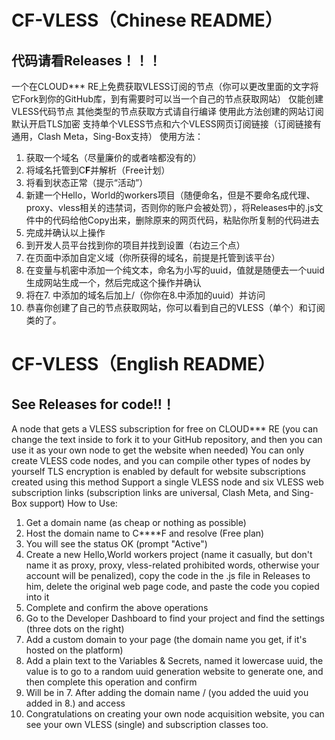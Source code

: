 # CF-VLESS（Chinese README）
## 代码请看Releases！！！
一个在CLOUD*** RE上免费获取VLESS订阅的节点（你可以更改里面的文字将它Fork到你的GitHub库，到有需要时可以当一个自己的节点获取网站）
仅能创建VLESS代码节点 其他类型的节点获取方式请自行编译
使用此方法创建的网站订阅默认开启TLS加密 
支持单个VLESS节点和六个VLESS网页订阅链接（订阅链接有通用，Clash Meta，Sing-Box支持）
使用方法：
1. 获取一个域名（尽量廉价的或者啥都没有的）
2. 将域名托管到C****F****并解析（Free计划）
3. 将看到状态正常（提示“活动”）
4. 新建一个Hello，World的workers项目（随便命名，但是不要命名成代理、proxy、vless相关的违禁词，否则你的账户会被处罚），将Releases中的.js文件中的代码给他Copy出来，删除原来的网页代码，粘贴你所复制的代码进去
5. 完成并确认以上操作
6. 到开发人员平台找到你的项目并找到设置（右边三个点）
7. 在页面中添加自定义域（你所获得的域名，前提是托管到该平台）
8. 在变量与机密中添加一个纯文本，命名为小写的uuid，值就是随便去一个uuid生成网站生成一个，然后完成这个操作并确认
9. 将在7. 中添加的域名后加上/（你你在8.中添加的uuid）并访问
10. 恭喜你创建了自己的节点获取网站，你可以看到自己的VLESS（单个）和订阅类的了。
# CF-VLESS（English README）
## See Releases for code!!！
A node that gets a VLESS subscription for free on CLOUD*** RE (you can change the text inside to fork it to your GitHub repository, and then you can use it as your own node to get the website when needed)
You can only create VLESS code nodes, and you can compile other types of nodes by yourself
TLS encryption is enabled by default for website subscriptions created using this method 
Support a single VLESS node and six VLESS web subscription links (subscription links are universal, Clash Meta, and Sing-Box support)
How to Use:
1. Get a domain name (as cheap or nothing as possible)
2. Host the domain name to C****F and resolve (Free plan)
3. You will see the status OK (prompt "Active")
4. Create a new Hello,World workers project (name it casually, but don't name it as proxy, proxy, vless-related prohibited words, otherwise your account will be penalized), copy the code in the .js file in Releases to him, delete the original web page code, and paste the code you copied into it
5. Complete and confirm the above operations
6. Go to the Developer Dashboard to find your project and find the settings (three dots on the right)
7. Add a custom domain to your page (the domain name you get, if it's hosted on the platform)
8. Add a plain text to the Variables & Secrets, named it lowercase uuid, the value is to go to a random uuid generation website to generate one, and then complete this operation and confirm
9. Will be in 7. After adding the domain name / (you added the uuid you added in 8.) and access
10. Congratulations on creating your own node acquisition website, you can see your own VLESS (single) and subscription classes too.
